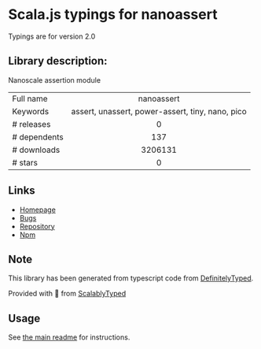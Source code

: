 
# Scala.js typings for nanoassert

Typings are for version 2.0

## Library description:
Nanoscale assertion module

|                    |                 |
| ------------------ | :-------------: |
| Full name          | nanoassert |
| Keywords           | assert, unassert, power-assert, tiny, nano, pico |
| # releases         | 0 |
| # dependents       | 137 |
| # downloads        | 3206131 |
| # stars            | 0 |

## Links
- [Homepage](https://github.com/emilbayes/nanoassert#readme)
- [Bugs](https://github.com/emilbayes/nanoassert/issues)
- [Repository](https://github.com/emilbayes/nanoassert)
- [Npm](https://www.npmjs.com/package/nanoassert)
    


## Note
This library has been generated from typescript code from [DefinitelyTyped](https://definitelytyped.org).

Provided with :purple_heart: from [ScalablyTyped](https://github.com/oyvindberg/ScalablyTyped)

## Usage
See [the main readme](../../readme.md) for instructions.


